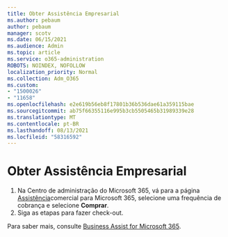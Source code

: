 ```yaml
---
title: Obter Assistência Empresarial
ms.author: pebaum
author: pebaum
manager: scotv
ms.date: 06/15/2021
ms.audience: Admin
ms.topic: article
ms.service: o365-administration
ROBOTS: NOINDEX, NOFOLLOW
localization_priority: Normal
ms.collection: Adm_O365
ms.custom:
- "1500026"
- "11658"
ms.openlocfilehash: e2e619b56eb8f17801b36b536dae61a359115bae
ms.sourcegitcommit: ab75f66355116e995b3cb5505465b31989339e28
ms.translationtype: MT
ms.contentlocale: pt-BR
ms.lasthandoff: 08/13/2021
ms.locfileid: "58316592"
---
```

# <a name="get-business-assist"></a>Obter Assistência Empresarial

1. Na Centro de administração do Microsoft 365, vá para a página [Assistência](https://go.microsoft.com/fwlink/p/?linkid=2158423)comercial para Microsoft 365, selecione uma frequência de cobrança e selecione **Comprar**.
2. Siga as etapas para fazer check-out.

Para saber mais, consulte [Business Assist for Microsoft 365](https://docs.microsoft.com/microsoft-365/admin/misc/business-assist).